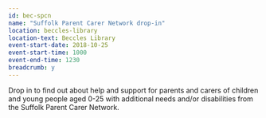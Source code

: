 ```yaml
---
id: bec-spcn
name: "Suffolk Parent Carer Network drop-in"
location: beccles-library
location-text: Beccles Library
event-start-date: 2018-10-25
event-start-time: 1000
event-end-time: 1230
breadcrumb: y
---
```


Drop in to find out about help and support for parents and carers of children and young people aged 0-25 with additional needs and/or disabilities from the Suffolk Parent Carer Network.
